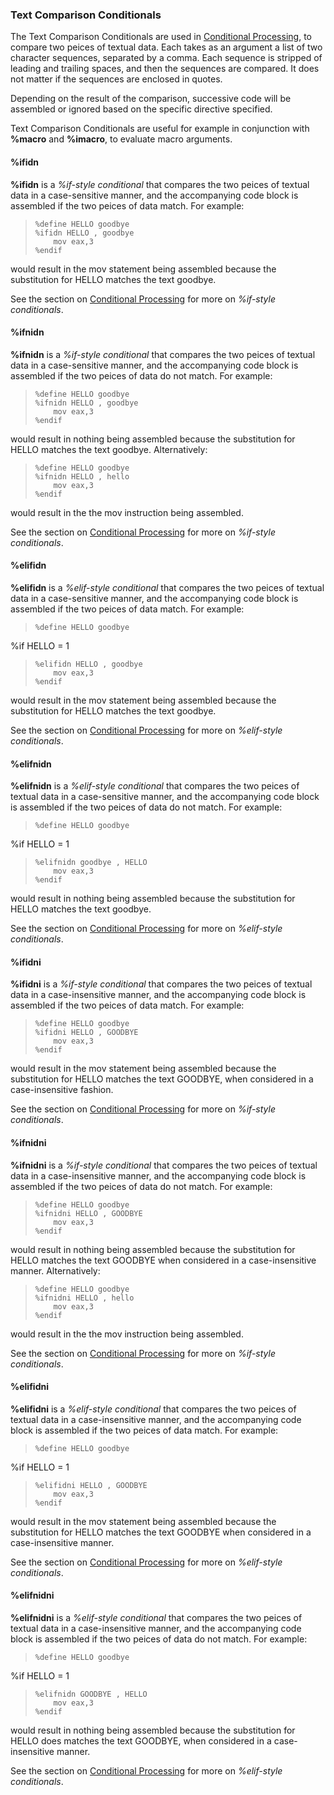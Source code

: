 ### Text Comparison Conditionals

 
 The Text Comparison Conditionals are used in [Conditional Processing](Conditional%20Processing.md), to compare two peices of textual data.  Each takes as an argument a list of two character sequences, separated by a comma.  Each sequence is stripped of leading and trailing spaces, and then the sequences are compared.  It does not matter if the sequences are enclosed in quotes.
 
 Depending on the result of the comparison, successive code will be assembled or ignored based on the specific directive specified.
 
 Text Comparison Conditionals are useful for example in conjunction with **%macro** and **%imacro**, to evaluate macro arguments.


#### %ifidn

 **%ifidn** is a _%if-style conditional_ that compares the two peices of textual data in a case-sensitive manner, and the accompanying code block is assembled if the two peices of data match.  For example:
 
>     %define HELLO goodbye
>     %ifidn HELLO , goodbye
>         mov eax,3
>     %endif
 
 would result in the mov statement being assembled because the substitution for HELLO matches the text goodbye.
 
 See the section on [Conditional Processing](Conditional%20Processing.md) for more on _%if-style conditionals_.


#### %ifnidn

  **%ifnidn** is a _%if-style conditional_ that compares the two peices of textual data in a case-sensitive manner, and the accompanying code block is assembled if the two peices of data do not match.  For example:
 
>     %define HELLO goodbye
>     %ifnidn HELLO , goodbye
>         mov eax,3
>     %endif
 
 would result in nothing being assembled because the substitution for HELLO matches the text goodbye.  Alternatively:
 
>     %define HELLO goodbye
>     %ifnidn HELLO , hello
>         mov eax,3
>     %endif
 
 would result in the the mov instruction being assembled.
 
 See the section on [Conditional Processing](Conditional%20Processing.md) for more on _%if-style conditionals_.


#### %elifidn

 **%elifidn** is a _%elif-style conditional_ that compares the two peices of textual data in a case-sensitive manner, and the accompanying code block is assembled if the two peices of data match.  For example:
 
>     %define HELLO goodbye
 %if HELLO = 1
>     %elifidn HELLO , goodbye
>         mov eax,3
>     %endif
 
 would result in the mov statement being assembled because the substitution for HELLO matches the text goodbye.
 
 See the section on [Conditional Processing](Conditional%20Processing.md) for more on _%elif-style conditionals_.


####


#### %elifnidn

  **%elifnidn** is a _%elif-style conditional_ that compares the two peices of textual data in a case-sensitive manner, and the accompanying code block is assembled if the two peices of data do not match.  For example:
 
>     %define HELLO goodbye
 %if HELLO = 1
>     %elifnidn goodbye , HELLO
>         mov eax,3
>     %endif
 
 would result in nothing being assembled because the substitution for HELLO matches the text goodbye.
 
 See the section on [Conditional Processing](Conditional%20Processing.md) for more on _%elif-style conditionals_.


#### %ifidni

  **%ifidni** is a _%if-style conditional_ that compares the two peices of textual data in a case-insensitive manner, and the accompanying code block is assembled if the two peices of data match.  For example:
 
>     %define HELLO goodbye
>     %ifidni HELLO , GOODBYE
>         mov eax,3
>     %endif
 
 would result in the mov statement being assembled because the substitution for HELLO matches the text GOODBYE, when considered in a case-insensitive fashion.
 
 See the section on [Conditional Processing](Conditional%20Processing.md) for more on _%if-style conditionals_.


#### %ifnidni

   **%ifnidni** is a _%if-style conditional_ that compares the two peices of textual data in a case-insensitive manner, and the accompanying code block is assembled if the two peices of data do not match.  For example:
 
>     %define HELLO goodbye
>     %ifnidni HELLO , GOODBYE
>         mov eax,3
>     %endif
 
 would result in nothing being assembled because the substitution for HELLO matches the text GOODBYE when considered in a case-insensitive manner.  Alternatively:
 
>     %define HELLO goodbye
>     %ifnidni HELLO , hello
>         mov eax,3
>     %endif
 
 would result in the the mov instruction being assembled.
 
 See the section on [Conditional Processing](Conditional%20Processing.md) for more on _%if-style conditionals_.


#### %elifidni

  **%elifidni** is a _%elif-style conditional_ that compares the two peices of textual data in a case-insensitive manner, and the accompanying code block is assembled if the two peices of data match.  For example:
 
>     %define HELLO goodbye
 %if HELLO = 1
>     %elifidni HELLO , GOODBYE
>         mov eax,3
>     %endif
 
 would result in the mov statement being assembled because the substitution for HELLO matches the text GOODBYE when considered in a case-insensitive manner.
 
 See the section on [Conditional Processing](Conditional%20Processing.md) for more on _%elif-style conditionals_.


#### %elifnidni

  
  **%elifnidni** is a _%elif-style conditional_ that compares the two peices of textual data in a case-insensitive manner, and the accompanying code block is assembled if the two peices of data do not match.  For example:
 
>     %define HELLO goodbye
 %if HELLO = 1
>     %elifnidn GOODBYE , HELLO
>         mov eax,3
>     %endif
 
 would result in nothing being assembled because the substitution for HELLO does matches the text GOODBYE, when considered in a case-insensitive manner.
 
 See the section on [Conditional Processing](Conditional%20Processing.md) for more on _%elif-style conditionals_.